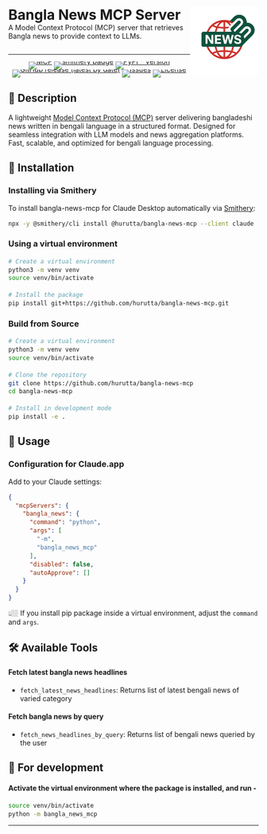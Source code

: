 [<img src="assets/bangla_news_mcp_logo.png" style="height:138px" align="right">](https://extensions.gnome.org/extension/6334/bangla-time/)

<div style="display: flex; align-items: center;">

  <div style="flex: 1;">
    <h1 style="margin: 0;">Bangla News MCP Server</h1>
    <p style="margin-top: 0;">A Model Context Protocol (MCP) server that retrieves Bangla news to provide context to LLMs.</p>
  </div>
</div>



<hr>
<div align="center" style="line-height: 0;">

[![MCP](https://badge.mcpx.dev?type=server)](https://github.com/modelcontextprotocol/servers)
[![smithery badge](https://smithery.ai/badge/@hurutta/bangla-news-mcp)](https://smithery.ai/server/@hurutta/bangla-news-mcp)
[![PyPI - Version](https://img.shields.io/pypi/v/bangla-news-mcp)](https://pypi.org/project/bangla-news-mcp/)
[![GitHub release (latest by date)](https://img.shields.io/github/v/tag/hurutta/bangla-news-mcp)](https://img.shields.io/github/v/tag/hurutta/bangla-news-mcp)
[![Issues](https://img.shields.io/github/issues/hurutta/bangla-news-mcp)](https://img.shields.io/github/issues/hurutta/bangla-news-mcp)
[![License](https://img.shields.io/github/license/hurutta/bangla-news-mcp)](https://github.com/hurutta/bangla-news-mcp/blob/main/LICENSE)

</div>


## 📖 Description

A lightweight  [Model Context Protocol (MCP)](https://modelcontextprotocol.io/introduction) server delivering bangladeshi news written in bengali language in a structured format. 
Designed for seamless integration with LLM models and news aggregation platforms. 
Fast, scalable, and optimized for bengali language processing.


## 🔬 Installation

### Installing via Smithery

To install bangla-news-mcp for Claude Desktop automatically via [Smithery](https://smithery.ai/server/@hurutta/bangla-news-mcp):

```bash
npx -y @smithery/cli install @hurutta/bangla-news-mcp --client claude
```

### Using a virtual environment
```bash
# Create a virtual environment
python3 -m venv venv
source venv/bin/activate

# Install the package
pip install git+https://github.com/hurutta/bangla-news-mcp.git
```

### Build from Source
```bash
# Create a virtual environment
python3 -m venv venv
source venv/bin/activate

# Clone the repository
git clone https://github.com/hurutta/bangla-news-mcp
cd bangla-news-mcp

# Install in development mode
pip install -e .
```

## 🔌 Usage


### Configuration for Claude.app
Add to your Claude settings:
```json
{
  "mcpServers": {
    "bangla_news": {
      "command": "python",
      "args": [
        "-m",
        "bangla_news_mcp"
      ],
      "disabled": false,
      "autoApprove": []
    }
  }
}
```
👆🏼 If you install pip package inside a virtual environment, adjust the `command` and `args`.

## 🛠️ Available Tools


#### Fetch latest bangla news headlines
 - `fetch_latest_news_headlines`: Returns list of latest bengali news of varied category

#### Fetch bangla news by query
 - `fetch_news_headlines_by_query`: Returns list of bengali news queried by the user


## 🔌 For development

#### Activate the virtual environment where the package is installed, and run -
```bash
source venv/bin/activate
python -m bangla_news_mcp
```

<hr>
